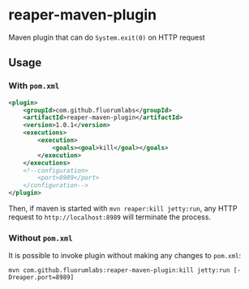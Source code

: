# reaper-maven-plugin
Maven plugin that can do `System.exit(0)` on HTTP request
 
## Usage

### With `pom.xml`

```xml
<plugin>
    <groupId>com.github.fluorumlabs</groupId>
    <artifactId>reaper-maven-plugin</artifactId>
    <version>1.0.1</version>
    <executions>
        <execution>
            <goals><goal>kill</goal></goals>
        </execution>
    </executions>
    <!--configuration>
        <port>8989</port>
    </configuration-->
</plugin>
```

Then, if maven is started with `mvn reaper:kill jetty:run`, any HTTP request to `http://localhost:8989` will terminate the process.

### Without `pom.xml`

It is possible to invoke plugin without making any changes to `pom.xml`:

`mvn com.github.fluorumlabs:reaper-maven-plugin:kill jetty:run [-Dreaper.port=8989]`
